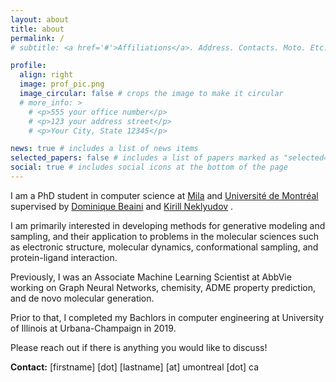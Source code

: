 ```yaml
---
layout: about
title: about
permalink: /
# subtitle: <a href='#'>Affiliations</a>. Address. Contacts. Moto. Etc.

profile:
  align: right
  image: prof_pic.png
  image_circular: false # crops the image to make it circular
  # more_info: >
    # <p>555 your office number</p>
    # <p>123 your address street</p>
    # <p>Your City, State 12345</p>

news: true # includes a list of news items
selected_papers: false # includes a list of papers marked as "selected={true}"
social: true # includes social icons at the bottom of the page
---
```


I am a PhD student in computer science at [Mila](https://mila.quebec/en/) and [Université de Montréal](https://www.umontreal.ca/en/) supervised by [Dominique Beaini](https://www.linkedin.com/in/dbeaini/) and [Kirill Neklyudov](https://necludov.github.io/) .

I am primarily interested in developing methods for generative modeling and sampling, and their application to problems in the molecular sciences such as electronic structure, molecular dynamics, conformational sampling, and protein-ligand interaction.

Previously, I was an Associate Machine Learning Scientist at AbbVie working on Graph Neural Networks, chemisity, ADME property prediction, and de novo molecular generation.

Prior to that, I completed my Bachlors in computer engineering at University of Illinois at Urbana-Champaign in 2019.

Please reach out if there is anything you would like to discuss!

**Contact:** [firstname] [dot] [lastname] [at] umontreal [dot] ca
